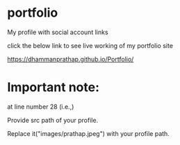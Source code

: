 # portfolio

My profile with social account links

click the below link to see live working of my portfolio site

https://dhammanprathap.github.io/Portfolio/

Important note:
===================================

  at line number 28 (i.e.,<!-- <img class="image" src="images/prathap.jpeg" />-->)
  
  Provide src path of your profile.
  
  Replace it("images/prathap.jpeg") with your profile path.
